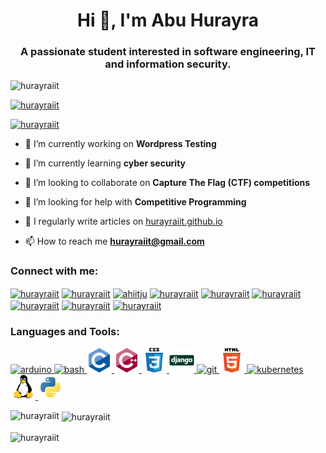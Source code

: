 

<!--
### Hi there 👋
**HurayraIIT/HurayraIIT** is a ✨ _special_ ✨ repository because its `README.md` (this file) appears on your GitHub profile.

Here are some ideas to get you started:

- 🔭 I’m currently working on ...
- 🌱 I’m currently learning ...
- 👯 I’m looking to collaborate on ...
- 🤔 I’m looking for help with ...
- 💬 Ask me about ...
- 📫 How to reach me: ...
- 😄 Pronouns: ...
- ⚡ Fun fact: ...
-->


<h1 align="center">Hi 👋, I'm Abu Hurayra</h1>
<h3 align="center">A passionate student interested in software engineering, IT and information security.</h3>

<p align="left"> <img src="https://komarev.com/ghpvc/?username=hurayraiit&label=Profile%20views&color=0e75b6&style=flat" alt="hurayraiit" /> </p>

<p align="left"> <a href="https://github.com/ryo-ma/github-profile-trophy"><img src="https://github-profile-trophy.vercel.app/?username=hurayraiit" alt="hurayraiit" /></a> </p>

<p align="left"> <a href="https://twitter.com/hurayraiit" target="blank"><img src="https://img.shields.io/twitter/follow/hurayraiit?logo=twitter&style=for-the-badge" alt="hurayraiit" /></a> </p>

- 🔭 I’m currently working on **Wordpress Testing**

- 🌱 I’m currently learning **cyber security**

- 👯 I’m looking to collaborate on **Capture The Flag (CTF) competitions**

- 🤝 I’m looking for help with **Competitive Programming**

- 📝 I regularly write articles on [hurayraiit.github.io](hurayraiit.github.io)

- 📫 How to reach me **hurayraiit@gmail.com**

<h3 align="left">Connect with me:</h3>
<p align="left">
<a href="https://twitter.com/hurayraiit" target="blank"><img align="center" src="https://raw.githubusercontent.com/rahuldkjain/github-profile-readme-generator/master/src/images/icons/Social/twitter.svg" alt="hurayraiit" height="30" width="40" /></a>
<a href="https://linkedin.com/in/hurayraiit" target="blank"><img align="center" src="https://raw.githubusercontent.com/rahuldkjain/github-profile-readme-generator/master/src/images/icons/Social/linked-in-alt.svg" alt="hurayraiit" height="30" width="40" /></a>
<a href="https://fb.com/ahiitju" target="blank"><img align="center" src="https://raw.githubusercontent.com/rahuldkjain/github-profile-readme-generator/master/src/images/icons/Social/facebook.svg" alt="ahiitju" height="30" width="40" /></a>
<a href="https://www.codechef.com/users/hurayraiit" target="blank"><img align="center" src="https://cdn.jsdelivr.net/npm/simple-icons@3.1.0/icons/codechef.svg" alt="hurayraiit" height="30" width="40" /></a>
<a href="https://www.hackerrank.com/hurayraiit" target="blank"><img align="center" src="https://raw.githubusercontent.com/rahuldkjain/github-profile-readme-generator/master/src/images/icons/Social/hackerrank.svg" alt="hurayraiit" height="30" width="40" /></a>
<a href="https://codeforces.com/profile/hurayraiit" target="blank"><img align="center" src="https://cdn.jsdelivr.net/npm/simple-icons@3.0.1/icons/codeforces.svg" alt="hurayraiit" height="30" width="40" /></a>
<a href="https://www.leetcode.com/hurayraiit" target="blank"><img align="center" src="https://raw.githubusercontent.com/rahuldkjain/github-profile-readme-generator/master/src/images/icons/Social/leet-code.svg" alt="hurayraiit" height="30" width="40" /></a>
<a href="https://auth.geeksforgeeks.org/user/hurayraiit" target="blank"><img align="center" src="https://raw.githubusercontent.com/rahuldkjain/github-profile-readme-generator/master/src/images/icons/Social/geeks-for-geeks.svg" alt="hurayraiit" height="30" width="40" /></a>
<a href="https://www.topcoder.com/members/hurayraiit" target="blank"><img align="center" src="https://cdn.jsdelivr.net/npm/simple-icons@3.0.1/icons/topcoder.svg" alt="hurayraiit" height="30" width="40" /></a>
</p>

<h3 align="left">Languages and Tools:</h3>
<p align="left"> <a href="https://www.arduino.cc/" target="_blank"> <img src="https://cdn.worldvectorlogo.com/logos/arduino-1.svg" alt="arduino" width="40" height="40"/> </a> <a href="https://www.gnu.org/software/bash/" target="_blank"> <img src="https://www.vectorlogo.zone/logos/gnu_bash/gnu_bash-icon.svg" alt="bash" width="40" height="40"/> </a> <a href="https://www.cprogramming.com/" target="_blank"> <img src="https://raw.githubusercontent.com/devicons/devicon/master/icons/c/c-original.svg" alt="c" width="40" height="40"/> </a> <a href="https://www.w3schools.com/cpp/" target="_blank"> <img src="https://raw.githubusercontent.com/devicons/devicon/master/icons/cplusplus/cplusplus-original.svg" alt="cplusplus" width="40" height="40"/> </a> <a href="https://www.w3schools.com/css/" target="_blank"> <img src="https://raw.githubusercontent.com/devicons/devicon/master/icons/css3/css3-original-wordmark.svg" alt="css3" width="40" height="40"/> </a> <a href="https://www.djangoproject.com/" target="_blank"> <img src="https://raw.githubusercontent.com/devicons/devicon/master/icons/django/django-original.svg" alt="django" width="40" height="40"/> </a> <a href="https://git-scm.com/" target="_blank"> <img src="https://www.vectorlogo.zone/logos/git-scm/git-scm-icon.svg" alt="git" width="40" height="40"/> </a> <a href="https://www.w3.org/html/" target="_blank"> <img src="https://raw.githubusercontent.com/devicons/devicon/master/icons/html5/html5-original-wordmark.svg" alt="html5" width="40" height="40"/> </a> <a href="https://kubernetes.io" target="_blank"> <img src="https://www.vectorlogo.zone/logos/kubernetes/kubernetes-icon.svg" alt="kubernetes" width="40" height="40"/> </a> <a href="https://www.linux.org/" target="_blank"> <img src="https://raw.githubusercontent.com/devicons/devicon/master/icons/linux/linux-original.svg" alt="linux" width="40" height="40"/> </a> <a href="https://www.python.org" target="_blank"> <img src="https://raw.githubusercontent.com/devicons/devicon/master/icons/python/python-original.svg" alt="python" width="40" height="40"/> </a> </p>

<p><img align="left" src="https://github-readme-stats.vercel.app/api/top-langs?username=hurayraiit&show_icons=true&locale=en&layout=compact" alt="hurayraiit" /></p>

<p>&nbsp;<img align="center" src="https://github-readme-stats.vercel.app/api?username=hurayraiit&show_icons=true&locale=en" alt="hurayraiit" /></p>

<p><img align="center" src="https://github-readme-streak-stats.herokuapp.com/?user=hurayraiit&" alt="hurayraiit" /></p>


